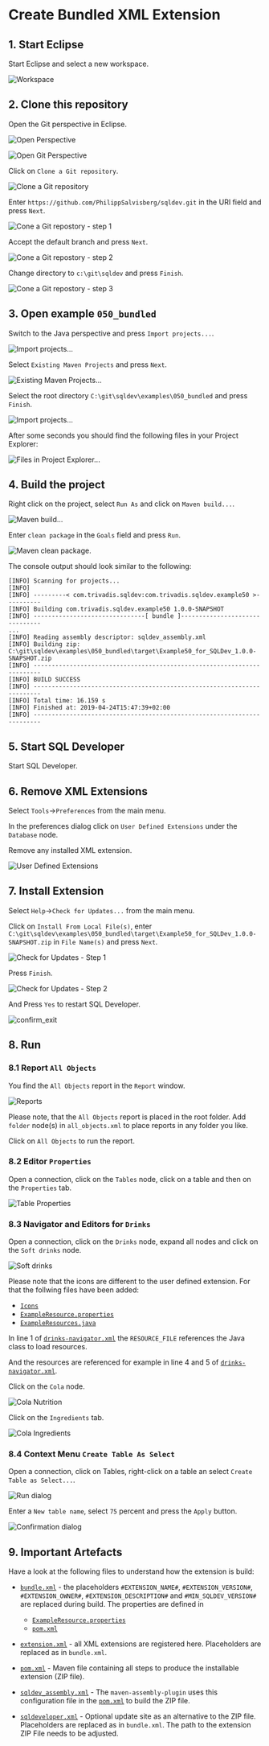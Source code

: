 # Create Bundled XML Extension

## 1. Start Eclipse

Start Eclipse and select a new workspace.

![Workspace](./images/eclipse_workspace.png)

## 2. Clone this repository

Open the Git perspective in Eclipse.

![Open Perspective](./images/open_perspective.png)

![Open Git Perspective](./images/open_git_perspective.png)

Click on `Clone a Git repository`.

![Clone a Git repository](./images/clone_a_git_repository.png)

Enter `https://github.com/PhilippSalvisberg/sqldev.git` in the URI field and press `Next`.

![Cone a Git repostory - step 1](./images/clone_git_repo_1.png)

Accept the default branch and press `Next`.

![Cone a Git repostory - step 2](./images/clone_git_repo_2.png)

Change directory to `c:\git\sqldev` and press `Finish`.

![Cone a Git repostory - step 3](./images/clone_git_repo_3.png)

## 3. Open example `050_bundled`

Switch to the Java perspective and press `Import projects...`.

![Import projects...](./images/import_projects.png)

Select `Existing Maven Projects` and press `Next`.

![Existing Maven Projects...](./images/existing_maven_projects.png)

Select the root directory `C:\git\sqldev\examples\050_bundled` and press `Finish`.

![Import projects...](./images/import_maven_projects.png)

After some seconds you should find the following files in your Project Explorer:

![Files in Project Explorer...](./images/project_explorer_files.png)

## 4. Build the project

Right click on the project, select `Run As` and click on `Maven build...`.

![Maven build...](./images/maven_build.png)

Enter `clean package` in the `Goals` field and press `Run`.

![Maven clean package](./images/maven_clean_package.png).

The console output should look similar to the following:

```text
[INFO] Scanning for projects...
[INFO] 
[INFO] ---------< com.trivadis.sqldev:com.trivadis.sqldev.example50 >----------
[INFO] Building com.trivadis.sqldev.example50 1.0.0-SNAPSHOT
[INFO] -------------------------------[ bundle ]-------------------------------
...
[INFO] Reading assembly descriptor: sqldev_assembly.xml
[INFO] Building zip: C:\git\sqldev\examples\050_bundled\target\Example50_for_SQLDev_1.0.0-SNAPSHOT.zip
[INFO] ------------------------------------------------------------------------
[INFO] BUILD SUCCESS
[INFO] ------------------------------------------------------------------------
[INFO] Total time: 16.159 s
[INFO] Finished at: 2019-04-24T15:47:39+02:00
[INFO] ------------------------------------------------------------------------
```

## 5. Start SQL Developer

Start SQL Developer.

## 6. Remove XML Extensions

Select `Tools`->`Preferences` from the main menu.

In the preferences dialog click on `User Defined Extensions` under the `Database` node.

Remove any installed XML extension.

![User Defined Extensions](./images/user_defined_extensions.png)

## 7. Install Extension

Select `Help`->`Check for Updates...` from the main menu.

Click on `Install From Local File(s)`, enter `C:\git\sqldev\examples\050_bundled\target\Example50_for_SQLDev_1.0.0-SNAPSHOT.zip` in `File Name(s)` and press `Next`.

![Check for Updates - Step 1](./images/check_for_updates_1.png)

Press `Finish`.

![Check for Updates - Step 2](./images/check_for_updates_2.png)

And Press `Yes` to restart SQL Developer.

![confirm_exit](./images/confirm_exit.png)

## 8. Run

### 8.1 Report `All Objects`

You find the `All Objects` report in the `Report` window.

![Reports](./images/reports.png)

Please note, that the `All Objects` report is placed in the root folder. Add `folder` node(s) in `all_objects.xml` to place reports in any folder you like.

Click on `All Objects` to run the report.

### 8.2 Editor `Properties`

Open a connection, click on the `Tables` node, click on a table and then on the `Properties` tab.

![Table Properties](./images/table_properties.png)

### 8.3 Navigator and Editors for `Drinks`

Open a connection, click on the `Drinks` node, expand all nodes and click on the `Soft drinks` node.

![Soft drinks](./images/soft-drinks.png)

Please note that the icons are different to the user defined extension. For that the follwing files have been added:

- [`Icons`](https://github.com/PhilippSalvisberg/sqldev/tree/main/examples/050_bundled/src/main/resources/com/trivadis/sqldev/example50/images)
- [`ExampleResource.properties`](https://github.com/PhilippSalvisberg/sqldev/blob/main/examples/050_bundled/src/main/resources/com/trivadis/sqldev/example50/ExampleResources.properties)
- [`ExampleResources.java`](https://github.com/PhilippSalvisberg/sqldev/blob/main/examples/050_bundled/src/main/java/com/trivadis/sqldev/example50/ExampleResources.java)

In line 1 of [`drinks-navigator.xml`](https://github.com/PhilippSalvisberg/sqldev/blob/6f87006d20d9260b6ea786b4b85878d84a540e6a/examples/050_bundled/src/main/resources/com/trivadis/sqldev/example50/navigator/drinks-navigator.xml#L1) the `RESOURCE_FILE` references the Java class to load resources.

And the resources are referenced for example in line 4 and 5 of [`drinks-navigator.xml`](https://github.com/PhilippSalvisberg/sqldev/blob/6f87006d20d9260b6ea786b4b85878d84a540e6a/examples/050_bundled/src/main/resources/com/trivadis/sqldev/example50/navigator/drinks-navigator.xml#L4-L5).

Click on the `Cola` node.

![Cola Nutrition](./images/cola_nutrition.png)

Click on the `Ingredients` tab.

![Cola Ingredients](./images/cola_ingredients.png)

### 8.4 Context Menu `Create Table As Select`

Open a connection, click on Tables, right-click on a table an select `Create Table as Select...`.

![Run dialog](./images/run_dialog.png)

Enter a `New table name`, select `75` percent and press the `Apply` button.

![Confirmation dialog](./images/confirmation_dialog.png)

## 9. Important Artefacts

Have a look at the following files to understand how the extension is build:

- [`bundle.xml`](https://github.com/PhilippSalvisberg/sqldev/blob/main/examples/050_bundled/bundle.xml) - the placeholders `#EXTENSION_NAME#`, `#EXTENSION_VERSION#`, `#EXTENSION_OWNER#`, `#EXTENSION_DESCRIPTION#` and `#MIN_SQLDEV_VERSION#` are replaced during build. The properties are defined in 
  - [`ExampleResource.properties`](https://github.com/PhilippSalvisberg/sqldev/blob/main/examples/050_bundled/src/main/resources/com/trivadis/sqldev/example50/ExampleResources.properties#L4-L7)
  - [`pom.xml`](https://github.com/PhilippSalvisberg/sqldev/blob/main/examples/050_bundled/pom.xml#L159)

- [`extension.xml`](https://github.com/PhilippSalvisberg/sqldev/blob/main/examples/050_bundled/extension.xml) - all XML extensions are registered here. Placeholders are replaced as in `bundle.xml`.

- [`pom.xml`](https://github.com/PhilippSalvisberg/sqldev/blob/main/examples/050_bundled/pom.xml) - Maven file containing all steps to produce the installable extension (ZIP file).

- [`sqldev_assembly.xml`](https://github.com/PhilippSalvisberg/sqldev/blob/main/examples/050_bundled/sqldev_assembly.xml) - The `maven-assembly-plugin` uses this configuration file in the [`pom.xml`](https://github.com/PhilippSalvisberg/sqldev/blob/main/examples/050_bundled/pom.xml#L227) to build the ZIP file.

- [`sqldeveloper.xml`](https://github.com/PhilippSalvisberg/sqldev/blob/main/examples/050_bundled/sqldeveloper.xml) - Optional update site as an alternative to the ZIP file. Placeholders are replaced as in `bundle.xml`. The path to the extension ZIP File needs to be adjusted.
